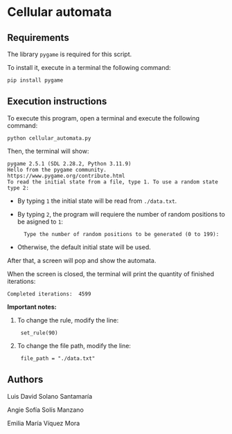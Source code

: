 # Cellular automata

## Requirements

The library `pygame` is required for this script.

To install it, execute in a terminal the following command:

    pip install pygame

## Execution instructions

To execute this program, open a terminal and execute the following command:

    python cellular_automata.py

Then, the terminal will show:

    pygame 2.5.1 (SDL 2.28.2, Python 3.11.9)
    Hello from the pygame community. https://www.pygame.org/contribute.html
    To read the initial state from a file, type 1. To use a random state type 2:

- By typing `1` the initial state will be read from `./data.txt`. 

- By typing `2`, the program will requiere the number of random positions to be asigned to `1`:

        Type the number of random positions to be generated (0 to 199):

- Otherwise, the default initial state will be used.

After that, a screen will pop and show the automata.

When the screen is closed, the terminal will print the quantity of finished iterations:

    Completed iterations:  4599


**Important notes:**
1. To change the rule, modify the line:

        set_rule(90)

2. To change the file path, modify the line:

        file_path = "./data.txt"


## Authors
Luis David Solano Santamaría

Angie Sofía Solís Manzano

Emilia María Víquez Mora